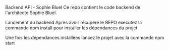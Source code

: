 Backend API - Sophie Bluel
Ce repo contient le code backend de l'architecte Sophie Bluel.

Lancement du backend
Après avoir récupéré le REPO executez la commande npm install pour installer les dépendances du projet

Une fois les dépendances installées lancez le projet avec la commande npm start